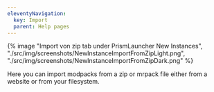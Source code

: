 ```yaml
---
eleventyNavigation:
  key: Import
  parent: Help pages
--- 
```


<div class="row">
  <div class="column">
      {% image "Import von zip tab under PrismLauncher New Instances", "./src/img/screenshots/NewInstanceImportFromZipLight.png", "./src/img/screenshots/NewInstanceImportFromZipDark.png" %}
  </div>
</div>

Here you can import modpacks from a zip or mrpack file either from a website or from your filesystem.
